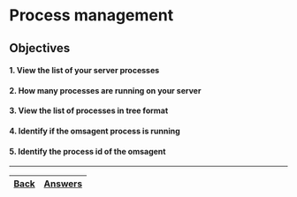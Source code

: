 # Process management

## Objectives

#### 1. View the list of your server processes
#### 2. How many processes are running on your server
#### 3. View the list of processes in tree format
#### 4. Identify if the omsagent process is running
#### 5. Identify the process id of the omsagent

---
[Back](/README.md)| [Answers](https://github.com/ricmmartins/fasthack-linux-answers/blob/main/challenges/lab-process-management.md) | 
:----- |:-----
